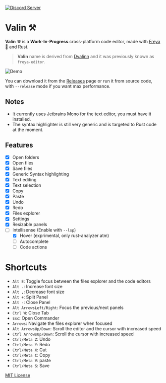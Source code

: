 [![Discord Server](https://img.shields.io/discord/1015005816094478347.svg?logo=discord&style=flat-square)](https://discord.gg/SNcFbYmzbq)

# Valin ⚒️

**Valin** ⚒️ is a **Work-In-Progress** cross-platform code editor, made with [Freya 🦀](https://github.com/marc2332/freya) and Rust.

> **Valin** name is derived from [Dvalinn](https://en.wikipedia.org/wiki/Dvalinn) and it was previously known as `freya-editor`.

![Demo](./demo.png)

You can download it from the [Releases](https://github.com/marc2332/valin/releases) page or run it from source code, with `--release` mode if you want max performance.

## Notes
- It currently uses Jetbrains Mono for the text editor, you must have it installed.
- The syntax highlighter is still very generic and is targeted to Rust code at the moment.

## Features

- [x] Open folders
- [x] Open files
- [x] Save files
- [x] Generic Syntax highlighting
- [x] Text editing
- [x] Text selection
- [x] Copy
- [x] Paste
- [x] Undo
- [x] Redo
- [x] Files explorer
- [x] Settings
- [x] Resizable panels
- [ ] Intellisense (Enable with `--lsp`)
  - [x] Hover (exprimental, only rust-analyzer atm)
  - [ ] Autocomplete
  - [ ] Code actions

# Shortcuts
- `Alt E`: Toggle focus between the files explorer and the code editors
- `Alt .`: Increase font size
- `Alt ,`: Decrease font size
- `Alt +`: Split Panel
- `Alt -`: Close Panel
- `Alt ArrowsLeft/Right`: Focus the previous/next panels
- `Ctrl W`: Close Tab
- `Esc`: Open Commander
- `Arrows`: Navigate the files explorer when focused
- `Alt ArrowsUp/Down`: Scroll the editor and the cursor with increased speed
- `Ctrl ArrowsUp/Down`: Scroll the cursor with increased speed
- `Ctrl/Meta Z`: Undo
- `Ctrl/Meta Y`: Redo
- `Ctrl/Meta X`: Cut
- `Ctrl/Meta C`: Copy
- `Ctrl/Meta V`: paste
- `Ctrl/Meta S`: Save

[MIT License](./LICENSE.md)
